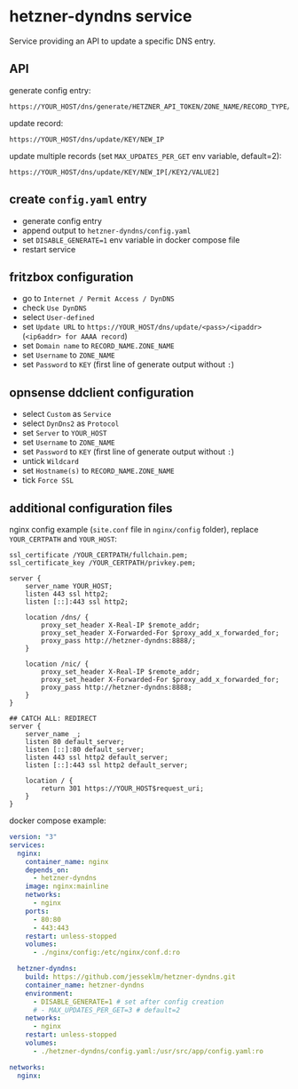 # hetzner-dyndns service

Service providing an API to update a specific DNS entry.

## API

generate config entry:

```
https://YOUR_HOST/dns/generate/HETZNER_API_TOKEN/ZONE_NAME/RECORD_TYPE/RECORD_NAME
```

update record:

```
https://YOUR_HOST/dns/update/KEY/NEW_IP
```

update multiple records (set `MAX_UPDATES_PER_GET` env variable, default=2):

```
https://YOUR_HOST/dns/update/KEY/NEW_IP[/KEY2/VALUE2]
```

## create `config.yaml` entry

- generate config entry
- append output to `hetzner-dyndns/config.yaml`
- set `DISABLE_GENERATE=1` env variable in docker compose file
- restart service

## fritzbox configuration

- go to `Internet / Permit Access / DynDNS`
- check `Use DynDNS`
- select `User-defined`
- set `Update URL` to `https://YOUR_HOST/dns/update/<pass>/<ipaddr>` (`<ip6addr> for AAAA record`)
- set `Domain name` to `RECORD_NAME.ZONE_NAME`
- set `Username` to `ZONE_NAME`
- set `Password` to `KEY` (first line of generate output without `:`)

## opnsense ddclient configuration

- select `Custom` as `Service`
- select `DynDns2` as `Protocol`
- set `Server` to `YOUR_HOST`
- set `Username` to `ZONE_NAME`
- set `Password` to `KEY` (first line of generate output without `:`)
- untick `Wildcard`
- set `Hostname(s)` to `RECORD_NAME.ZONE_NAME`
- tick `Force SSL`

## additional configuration files

nginx config example (`site.conf` file in `nginx/config` folder), replace `YOUR_CERTPATH` and `YOUR_HOST`:

```nginx
ssl_certificate /YOUR_CERTPATH/fullchain.pem;
ssl_certificate_key /YOUR_CERTPATH/privkey.pem;

server {
    server_name YOUR_HOST;
    listen 443 ssl http2;
    listen [::]:443 ssl http2;

    location /dns/ {
        proxy_set_header X-Real-IP $remote_addr;
        proxy_set_header X-Forwarded-For $proxy_add_x_forwarded_for;
        proxy_pass http://hetzner-dyndns:8888/;
    }

    location /nic/ {
        proxy_set_header X-Real-IP $remote_addr;
        proxy_set_header X-Forwarded-For $proxy_add_x_forwarded_for;
        proxy_pass http://hetzner-dyndns:8888;
    }
}

## CATCH ALL: REDIRECT
server {
    server_name _;
    listen 80 default_server;
    listen [::]:80 default_server;
    listen 443 ssl http2 default_server;
    listen [::]:443 ssl http2 default_server;

    location / {
        return 301 https://YOUR_HOST$request_uri;
    }
}
```

docker compose example:

```yaml
version: "3"
services:
  nginx:
    container_name: nginx
    depends_on:
      - hetzner-dyndns
    image: nginx:mainline
    networks:
      - nginx
    ports:
      - 80:80
      - 443:443
    restart: unless-stopped
    volumes:
      - ./nginx/config:/etc/nginx/conf.d:ro

  hetzner-dyndns:
    build: https://github.com/jesseklm/hetzner-dyndns.git
    container_name: hetzner-dyndns
    environment:
      - DISABLE_GENERATE=1 # set after config creation
      # - MAX_UPDATES_PER_GET=3 # default=2
    networks:
      - nginx
    restart: unless-stopped
    volumes:
      - ./hetzner-dyndns/config.yaml:/usr/src/app/config.yaml:ro

networks:
  nginx:
```
